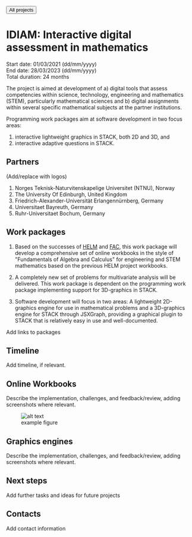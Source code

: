 <a href=".."><button type="button" class="btn btn-light" role="link"><i class="fa fa-arrow-left"></i> All projects</button></a>

# IDIAM: Interactive digital assessment in mathematics

<p class="figure-caption">Start date: 01/03/2021 (dd/mm/yyyy)<br>End date: 28/03/2023 (dd/mm/yyyy)<br>Total duration: 24 months</p>

The project is aimed at development of a) digital tools that assess competencies within science, technology, engineering and mathematics (STEM), particularly mathematical sciences and b) digital assignments within several specific mathematical subjects at the partner institutions.

Programming work packages aim at software development in two focus areas:

1. interactive lightweight graphics in STACK, both 2D and 3D, and 
2. interactive adaptive questions in STACK.

## Partners
(Add/replace with logos)<br>

1. Norges Teknisk-Naturvitenskapelige Universitet (NTNU), Norway
2. The University Of Edinburgh, United Kingdom
3. Friedrich-Alexander-Universität Erlangennürnberg, Germany
4. Universitaet Bayreuth, Germany
5. Ruhr-Universitaet Bochum, Germany

## Work packages

1. Based on the successes of [HELM](https://stack-assessment.org/CaseStudies/2021/HELM/) and [FAC](https://stack-assessment.org/CaseStudies/2019/FAC/), this work package will develop a comprehensive set of online workbooks in the style of "Fundamentals of Algebra and Calculus" for engineering and STEM mathematics based on the previous HELM project workbooks.

2. A completely new set of problems for multivariate analysis will be delivered. This work package is dependent on the programming work package implementing
support for 3D-graphics in STACK.

3. Software development will focus in two areas: A lightweight 2D-graphics engine for use in mathematical problems and a 3D-graphics engine for STACK through JSXGraph, providing a graphical plugin to STACK that is relatively easy in use and well-documented.

Add links to packages

## Timeline
Add timeline, if relevant.

## Online Workbooks
Describe the implementation, challenges, and feedback/review, adding screenshots where relevant.

<div class="float-none img-middle">
    <figure class="figure">
        <img class="figure-img img-fluid" src="" alt="alt text">
        <figcaption class="figure-caption">example figure</figcaption>
    </figure>
</div>

## Graphics engines
Describe the implementation, challenges, and feedback/review, adding screenshots where relevant.

## Next steps
Add further tasks and ideas for future projects

## Contacts
Add contact information